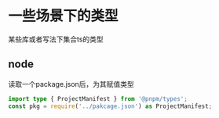 # 一些场景下的类型

某些库或者写法下集合ts的类型

## node

读取一个package.json后，为其赋值类型

```ts
import type { ProjectManifest } from '@pnpm/types';
const pkg = require('../pakcage.json') as ProjectManifest;
```
